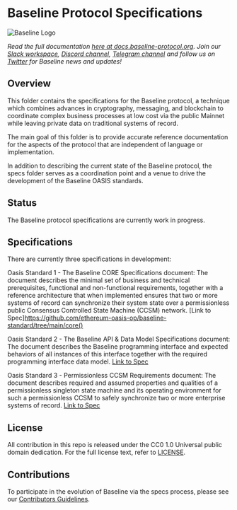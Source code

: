 # Baseline Protocol Specifications

![Baseline Logo](https://raw.githubusercontent.com/ethereum-oasis/baseline/master/docs/assets/baseline-logo/Web/examples/PNGs/horizontal/baselineHorizontal-Logo-FullColor.png)

*Read the full documentation [here at docs.baseline-protocol.org](https://docs.baseline-protocol.org/).*
*Join our [Slack workspace](https://communityinviter.com/apps/ethereum-baseline/join-us), [Discord channel](https://discord.com/invite/NE8AYD7), [Telegram channel](https://t.me/baselineprotocol) and follow us on [Twitter](https://twitter.com/baselineproto) for Baseline news and updates!* 

## Overview

This folder contains the specifications for the Baseline protocol, a technique which combines advances in cryptography, messaging, and blockchain to coordinate complex business processes at low cost via the public Mainnet while leaving private data on traditional systems of record.

The main goal of this folder is to provide accurate reference documentation for the aspects of the protocol that are independent of language or implementation. 

In addition to describing the current state of the Baseline protocol, the specs folder serves as a coordination point and a venue to drive the development of the Baseline OASIS standards. 

## Status

The Baseline protocol specifications are currently work in progress.

## Specifications

There are currently three specifications in development:

Oasis Standard 1 - The Baseline CORE Specifications document: The document describes the minimal set of business and technical prerequisites, functional and non-functional requirements, together with a reference architecture that when implemented ensures that two or more systems of record can synchronize their system state over a permissionless public Consensus Controlled State Machine (CCSM) network. [Link to Spec]https://github.com/ethereum-oasis-op/baseline-standard/tree/main/core()

Oasis Standard 2 - The Baseline API & Data Model Specifications document: The document describes the Baseline programming interface and expected behaviors of all instances of this interface together with the required programming interface data model. [Link to Spec](https://github.com/ethereum-oasis-op/baseline-standard/tree/main/api)

Oasis Standard 3 - Permissionless CCSM Requirements document: The document describes required and assumed properties and qualities of a permissionless singleton state machine and its operating environment for such a permissionless CCSM to safely synchronize two or more enterprise systems of record. [Link to Spec](https://github.com/ethereum-oasis-op/baseline-standard/tree/main/ccsm)

## License

All contribution in this repo is released under the CC0 1.0 Universal public domain dedication. For the full license text, refer to [LICENSE](https://github.com/ethereum-oasis-op/baseline/blob/master/LICENSE).

## Contributions

To participate in the evolution of Baseline via the specs process, please see our [Contributors Guidelines](https://docs.baseline-protocol.org/community/contributors).
